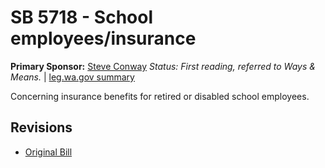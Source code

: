 # SB 5718 - School employees/insurance
**Primary Sponsor:** [Steve Conway](/person/leg/steve.conway.md)
*Status: First reading, referred to Ways & Means.* | [leg.wa.gov summary](https://app.leg.wa.gov/billsummary?BillNumber=5718&Year=2021)

Concerning insurance benefits for retired or disabled school employees.

## Revisions
* [Original Bill](1/)